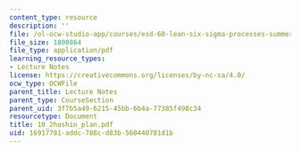 ```yaml
---
content_type: resource
description: ''
file: /ol-ocw-studio-app/courses/esd-60-lean-six-sigma-processes-summer-2004/16917781addc788cd83b560440781d1b_10_2hoshin_plan.pdf
file_size: 1800864
file_type: application/pdf
learning_resource_types:
- Lecture Notes
license: https://creativecommons.org/licenses/by-nc-sa/4.0/
ocw_type: OCWFile
parent_title: Lecture Notes
parent_type: CourseSection
parent_uid: 3f7b5a49-6215-45bb-6b4a-77385f498c34
resourcetype: Document
title: 10_2hoshin_plan.pdf
uid: 16917781-addc-788c-d83b-560440781d1b
---
```

